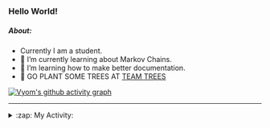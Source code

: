 ### Hello World!

##### About:
- Currently I am a student.
- 🌱 I’m currently learning about Markov Chains.
- 🌱 I’m learning how to make better documentation.
- 🌱 GO PLANT SOME TREES AT [TEAM TREES](https://teamtrees.org/)

[![Vyom's github activity graph](https://activity-graph.herokuapp.com/graph?username=Vyvy-vi)](https://github.com/ashutosh00710/github-readme-activity-graph)

---
<details>
  <summary>:zap: My Activity:</summary>
  
<!--START_SECTION:waka-->
![Code Time](http://img.shields.io/badge/Code%20Time-791%20hrs%2011%20mins-blue)

**I'm a Night 🦉** 

```text
🌞 Morning    67 commits     ██░░░░░░░░░░░░░░░░░░░░░░░   10.0% 
🌆 Daytime    156 commits    █████░░░░░░░░░░░░░░░░░░░░   23.28% 
🌃 Evening    211 commits    ███████░░░░░░░░░░░░░░░░░░   31.49% 
🌙 Night      236 commits    ████████░░░░░░░░░░░░░░░░░   35.22%

```
📅 **I'm Most Productive on Sunday** 

```text
Monday       66 commits     ██░░░░░░░░░░░░░░░░░░░░░░░   9.85% 
Tuesday      110 commits    ████░░░░░░░░░░░░░░░░░░░░░   16.42% 
Wednesday    104 commits    ████░░░░░░░░░░░░░░░░░░░░░   15.52% 
Thursday     84 commits     ███░░░░░░░░░░░░░░░░░░░░░░   12.54% 
Friday       88 commits     ███░░░░░░░░░░░░░░░░░░░░░░   13.13% 
Saturday     68 commits     ██░░░░░░░░░░░░░░░░░░░░░░░   10.15% 
Sunday       150 commits    █████░░░░░░░░░░░░░░░░░░░░   22.39%

```


📊 **This Week I Spent My Time On** 

```text
🔥 Editors: 
VS Code                  11 hrs 2 mins       █████████████████████░░░░   86.97% 
Vim                      1 hr 39 mins        ███░░░░░░░░░░░░░░░░░░░░░░   13.03%

🐱‍💻 Projects: 
uni-webpages             6 hrs 36 mins       █████████████░░░░░░░░░░░░   52.03% 
praise_backend_js        3 hrs 33 mins       ███████░░░░░░░░░░░░░░░░░░   27.97% 
blog                     2 hrs 2 mins        ████░░░░░░░░░░░░░░░░░░░░░   16.07% 
api                      26 mins             ░░░░░░░░░░░░░░░░░░░░░░░░░   3.42% 
Unknown Project          3 mins              ░░░░░░░░░░░░░░░░░░░░░░░░░   0.46%

```


 Last Updated on 09/05/2022 16:04:44 UTC
<!--END_SECTION:waka-->
</details>
